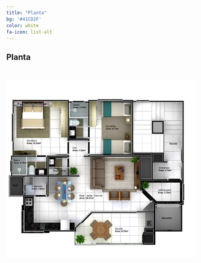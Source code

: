 ```yaml
---
title: "Planta"
bg: '#41CD2F'
color: white
fa-icon: list-alt
---
```


## **Planta**

<br>

![JPG](/img/planta.jpg)